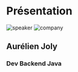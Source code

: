 <!-- .slide: class="speaker-slide" -->

# Présentation

![speaker](./assets/images/aurelien.png)
![company](./assets/images/logo-sfeir-blanc.png)

## Aurélien Joly

### Dev Backend Java
<!-- .element: class="icon-rule icon-first" -->
